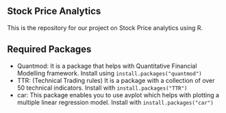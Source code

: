 ## Stock Price Analytics

This is the repository for our project on Stock Price analytics using R.

## Required Packages

- Quantmod: It is a package that helps with Quantitative Financial Modelling framework. Install using `install.packages("quantmod")`
- TTR: (Technical Trading rules) It is a package with a collection of over 50 technical indicators. Install with `install.packages("TTR")`
- car: This package enables you to use avplot which helps with plotting a multiple linear regression model. Install with `install.packages("car")`